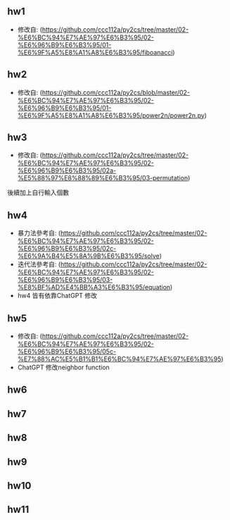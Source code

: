 ## hw1 
* 修改自: (https://github.com/ccc112a/py2cs/tree/master/02-%E6%BC%94%E7%AE%97%E6%B3%95/02-%E6%96%B9%E6%B3%95/01-%E6%9F%A5%E8%A1%A8%E6%B3%95/fiboanacci)

## hw2
* 修改自: (https://github.com/ccc112a/py2cs/blob/master/02-%E6%BC%94%E7%AE%97%E6%B3%95/02-%E6%96%B9%E6%B3%95/01-%E6%9F%A5%E8%A1%A8%E6%B3%95/power2n/power2n.py)

## hw3
* 修改自: (https://github.com/ccc112a/py2cs/tree/master/02-%E6%BC%94%E7%AE%97%E6%B3%95/02-%E6%96%B9%E6%B3%95/02a-%E5%88%97%E8%88%89%E6%B3%95/03-permutation)

後續加上自行輸入個數

## hw4
* 暴力法參考自: (https://github.com/ccc112a/py2cs/tree/master/02-%E6%BC%94%E7%AE%97%E6%B3%95/02-%E6%96%B9%E6%B3%95/02c-%E6%9A%B4%E5%8A%9B%E6%B3%95/solve)
* 迭代法參考自: (https://github.com/ccc112a/py2cs/tree/master/02-%E6%BC%94%E7%AE%97%E6%B3%95/02-%E6%96%B9%E6%B3%95/03-%E8%BF%AD%E4%BB%A3%E6%B3%95/equation)
* hw4 皆有依靠ChatGPT 修改

## hw5
* 修改自: (https://github.com/ccc112a/py2cs/tree/master/02-%E6%BC%94%E7%AE%97%E6%B3%95/02-%E6%96%B9%E6%B3%95/05c-%E7%88%AC%E5%B1%B1%E6%BC%94%E7%AE%97%E6%B3%95)
* ChatGPT 修改neighbor function

## hw6

## hw7

## hw8

## hw9

## hw10

## hw11